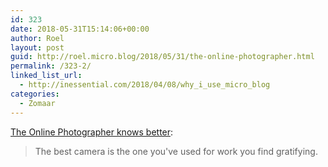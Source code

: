 ```yaml
---
id: 323
date: 2018-05-31T15:14:06+00:00
author: Roel
layout: post
guid: http://roel.micro.blog/2018/05/31/the-online-photographer.html
permalink: /323-2/
linked_list_url:
  - http://inessential.com/2018/04/08/why_i_use_micro_blog
categories:
  - Zomaar
---
```

 [The Online Photographer knows better](http://theonlinephotographer.typepad.com/the_online_photographer/2018/05/myth-the-best-camera-is.html):

> The best camera is the one you've used for work you find gratifying.